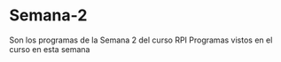 # Semana-2
Son los programas de la Semana 2 del curso RPI
Programas vistos en el curso en esta semana
